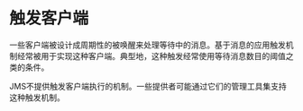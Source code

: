 # 触发客户端

一些客户端被设计成周期性的被唤醒来处理等待中的消息。基于消息的应用触发机制经常被用于实现这种客户端。典型地，这种触发经常使用等待消息数目的阈值之类的条件。

JMS不提供触发客户端执行的机制。一些提供者可能通过它们的管理工具集支持这种触发机制。
